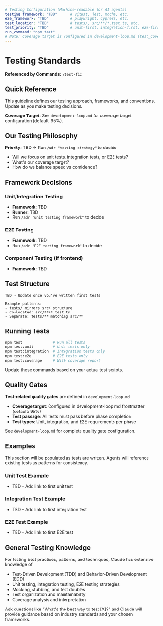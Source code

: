 ```yaml
---
# Testing Configuration (Machine-readable for AI agents)
testing_framework: "TBD"      # vitest, jest, mocha, etc.
e2e_framework: "TBD"          # playwright, cypress, etc.
test_location: "TBD"          # tests/, src/**/*.test.ts, etc.
test_priority: "TBD"          # unit-first, integration-first, e2e-first
run_command: "npm test"
# Note: Coverage target is configured in development-loop.md (test_coverage_target)
---
```


# Testing Standards

**Referenced by Commands:** `/test-fix`

## Quick Reference

This guideline defines our testing approach, frameworks, and conventions. Update as you make testing decisions.

**Coverage Target**: See `development-loop.md` for coverage target configuration (default: 95%).

## Our Testing Philosophy

**Priority**: TBD → Run `/adr "testing strategy"` to decide

- Will we focus on unit tests, integration tests, or E2E tests?
- What's our coverage target?
- How do we balance speed vs confidence?

## Framework Decisions

### Unit/Integration Testing
- **Framework**: TBD
- **Runner**: TBD
- Run `/adr "unit testing framework"` to decide

### E2E Testing
- **Framework**: TBD
- Run `/adr "E2E testing framework"` to decide

### Component Testing (if frontend)
- **Framework**: TBD

## Test Structure

```
TBD - Update once you've written first tests

Example patterns:
- tests/ mirrors src/ structure
- Co-located: src/**/*.test.ts
- Separate: tests/** matching src/**
```

## Running Tests

```bash
npm test              # Run all tests
npm test:unit         # Unit tests only
npm test:integration  # Integration tests only
npm test:e2e          # E2E tests only
npm test:coverage     # With coverage report
```

Update these commands based on your actual test scripts.

## Quality Gates

**Test-related quality gates** are defined in `development-loop.md`:
- **Coverage target**: Configured in development-loop.md frontmatter (default: 95%)
- **Test passage**: All tests must pass before phase completion
- **Test types**: Unit, integration, and E2E requirements per phase

See `development-loop.md` for complete quality gate configuration.

## Examples

This section will be populated as tests are written. Agents will reference existing tests as patterns for consistency.

### Unit Test Example
- TBD - Add link to first unit test

### Integration Test Example
- TBD - Add link to first integration test

### E2E Test Example
- TBD - Add link to first E2E test

## General Testing Knowledge

For testing best practices, patterns, and techniques, Claude has extensive knowledge of:
- Test-Driven Development (TDD) and Behavior-Driven Development (BDD)
- Unit testing, integration testing, E2E testing strategies
- Mocking, stubbing, and test doubles
- Test organization and maintainability
- Coverage analysis and interpretation

Ask questions like "What's the best way to test [X]?" and Claude will provide guidance based on industry standards and your chosen frameworks.
